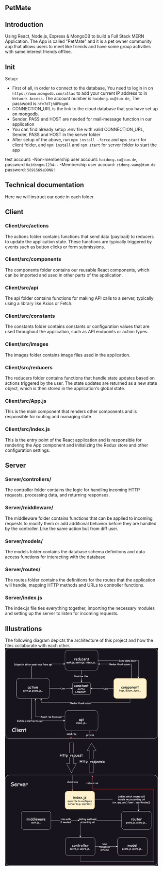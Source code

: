 ## PetMate

## Introduction

Using React, Node.js, Express & MongoDB to build a Full Stack MERN Application. The App is called "PetMate" and it is a pet owner community app that allows users to meet like friends and have some group activities with same interest friends offline.

## Init

Setup:
- First of all, in order to connect to the database, You need to login in on `https://www.mongodb.com/atlas`  to add your current IP address to in `Network Access`.  The account number is `haidong.xu@tum.de`, The password is `hfv7d7jhUPNqpW.`
- CONNECTION_URL is the link to the cloud database that you have set up on mongodb. 
- Sender, PASS and HOST are needed for mail-message function in our application
- You can find already setup .env file with valid CONNECTION_URL, Sender, PASS and HOST in the server folder
- After setup of the above, run ``npm install -force`` and ``npm start`` for client folder, and ``npm install`` and ``npm start`` for server folder to start the app

test account:
-Non-membership user account: `haidong.xu@tum.de`, password `Haidongxu1234--`
-Membership user account: `zidong.wang@tum.de`   password: `5691569aDONG!`

## Technical documentation
Here we will instruct our code in each folder.

## Client
### Client/src/actions
The actions folder contains functions that send data (payload) to reducers to update the application state. These functions are typically triggered by events such as button clicks or form submissions.

### Client/src/components
The components folder contains our reusable React components, which can be imported and used in other parts of the application.

### Client/src/api
The api folder contains functions for making API calls to a server, typically using a library like Axios or Fetch.

### Client/src/constants
The constants folder contains constants or configuration values that are used throughout the application, such as API endpoints or action types.

### Client/src/images
The images folder contains image files used in the application.

### Client/src/reducers
The reducers folder contains functions that handle state updates based on actions triggered by the user. The state updates are returned as a new state object, which is then stored in the application's global state.

### Client/src/App.js
This is the main component that renders other components and is responsible for routing and managing state.

### Client/src/index.js
This is the entry point of the React application and is responsible for rendering the App component and initializing the Redux store and other configuration settings.



## Server
### Server/controllers/
The controller folder contains the logic for handling incoming HTTP requests, processing data, and returning responses.

### Server/middleware/
The middleware folder contains functions that can be applied to incoming requests to modify them or add additional behavior before they are handled by the controller. Like the same action but from diff user.

### Server/models/
The models folder contains the database schema definitions and data access functions for interacting with the database.

### Server/routes/
The routes folder contains the definitions for the routes that the application will handle, mapping HTTP methods and URLs to controller functions.

### Server/index.js
The index.js file ties everything together, importing the necessary modules and setting up the server to listen for incoming requests.

## Illustrations
The following diagram depicts the architecture of this project and how the files collaborate with each other.
![The following diagram depicts the architecture of this project and how the files collaborate with each other.](./Architecture.png)